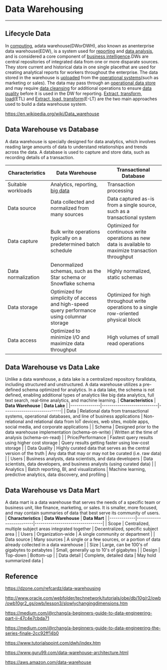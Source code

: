 # Data Warehousing

---

## Lifecycle Data

In [computing](https://en.wikipedia.org/wiki/Computing), adata warehouse(DWorDWH), also known as anenterprise data warehouse(EDW), is a system used for [reporting](https://en.wikipedia.org/wiki/Business_reporting) and [data analysis](https://en.wikipedia.org/wiki/Data_analysis), and is considered a core component of [business intelligence](https://en.wikipedia.org/wiki/Business_intelligence).DWs are central repositories of integrated data from one or more disparate sources. They store current and historical data in one single placethat are used for creating analytical reports for workers throughout the enterprise.
The data stored in the warehouse is [uploaded](https://en.wikipedia.org/wiki/Upload) from the [operational systems](https://en.wikipedia.org/wiki/Operational_system)(such as marketing or sales). The data may pass through an [operational data store](https://en.wikipedia.org/wiki/Operational_data_store) and may require [data cleansing](https://en.wikipedia.org/wiki/Data_cleansing) for additional operations to ensure [data quality](https://en.wikipedia.org/wiki/Data_quality) before it is used in the DW for reporting.
[Extract, transform, load](https://en.wikipedia.org/wiki/Extract,_transform,_load)(ETL) and [Extract, load, transform](https://en.wikipedia.org/wiki/Extract,_load,_transform)(E-LT) are the two main approaches used to build a data warehouse system.

<https://en.wikipedia.org/wiki/Data_warehouse>

## Data Warehouse vs Database

A data warehouse is specially designed for data analytics, which involves reading large amounts of data to understand relationships and trends across the data. A database is used to capture and store data, such as recording details of a transaction.

| **Characteristics** | **Data Warehouse**                                                                         | **Transactional Database**                                                                            |
|-------------|-----------------------------|------------------------------|
| Suitable workloads  | Analytics, reporting, [big data](https://aws.amazon.com/big-data/what-is-big-data/)       | Transaction processing                                                                                |
| Data source         | Data collected and normalized from many sources                                            | Data captured as-is from a single source, such as a transactional system                              |
| Data capture        | Bulk write operations typically on a predetermined batch schedule                          | Optimized for continuous write operations as new data is available to maximize transaction throughput |
| Data normalization  | Denormalized schemas, such as the Star schema or Snowflake schema                          | Highly normalized, static schemas                                                                     |
| Data storage        | Optimized for simplicity of access and high-speed query performance using columnar storage | Optimized for high throughout write operations to a single row-oriented physical block                |
| Data access         | Optimized to minimize I/O and maximize data throughput                                     | High volumes of small read operations                                                                 |

## Data Warehouse vs Data Lake

Unlike a data warehouse, a data lake is a centralized repository foralldata, including structured and unstructured. A data warehouse utilizes a pre-defined schema optimized for analytics. In a data lake, the schema is not defined, enabling additional types of analytics like big data analytics, full text search, real-time analytics, and machine learning.
| **Characteristics** | **Data Warehouse**                                                                                   | **Data Lake**                                                                                                         |
|---------------|----------------------------|-----------------------------|
| Data                | Relational data from transactional systems, operational databases, and line of business applications | Non-relational and relational data from IoT devices, web sites, mobile apps, social media, and corporate applications |
| Schema              | Designed prior to the data warehouse implementation (schema-on-write)                                | Written at the time of analysis (schema-on-read)                                                                      |
| Price/Performance   | Fastest query results using higher cost storage                                                      | Query results getting faster using low-cost storage                                                                   |
| Data Quality        | Highly curated data that serves as the central version of the truth                                  | Any data that may or may not be curated (i.e. raw data)                                                               |
| Users               | Business analysts, data scientists, and data developers                                              | Data scientists, data developers, and business analysts (using curated data)                                          |
| Analytics           | Batch reporting, BI, and visualizations                                                              | Machine learning, predictive analytics, data discovery, and profiling                                                 |

## Data Warehouse vs Data Mart

A data mart is a data warehouse that serves the needs of a specific team or business unit, like finance, marketing, or sales. It is smaller, more focused, and may contain summaries of data that best serve its community of users.
| **Characteristics** | **Data Warehouse**                                      | **Data Mart**                                                                         |
|-------------|--------------------------|----------------------------------|
| Scope               | Centralized, multiple subject areas integrated together | Decentralized, specific subject area                                                  |
| Users               | Organization-wide                                       | A single community or department                                                      |
| Data source         | Many sources                                            | A single or a few sources, or a portion of data already collected in a data warehouse |
| Size                | Large, can be 100's of gigabytes to petabytes          | Small, generally up to 10's of gigabytes                                             |
| Design              | Top-down                                                | Bottom-up                                                                             |
| Data detail         | Complete, detailed data                                 | May hold summarized data                                                              |

## Reference

<https://dzone.com/refcardz/data-warehousing>

<http://www.oracle.com/webfolder/technetwork/tutorials/obe/db/10g/r2/owb/owb10gr2_gs/owb/lesson3/slowlychangingdimensions.htm>

<https://medium.com/@rchang/a-beginners-guide-to-data-engineering-part-ii-47c4e7cbda71>

<https://medium.com/@rchang/a-beginners-guide-to-data-engineering-the-series-finale-2cc92ff14b0>

<https://www.tutorialspoint.com/dwh/index.htm>

<https://www.guru99.com/data-warehouse-architecture.html>

<https://aws.amazon.com/data-warehouse>
